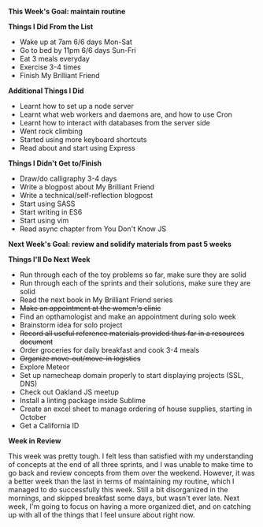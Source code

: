 __This Week's Goal: maintain routine__

__Things I Did From the List__

- Wake up at 7am 6/6 days Mon-Sat
- Go to bed by 11pm 6/6 days Sun-Fri
- Eat 3 meals everyday
- Exercise 3-4 times
- Finish My Brilliant Friend

__Additional Things I Did__

- Learnt how to set up a node server
- Learnt what web workers and daemons are, and how to use Cron
- Learnt how to interact with databases from the server side
- Went rock climbing
- Started using more keyboard shortcuts
- Read about and start using Express

__Things I Didn't Get to/Finish__

- Draw/do calligraphy 3-4 days
- Write a blogpost about My Brilliant Friend
- Write a technical/self-reflection blogpost
- Start using SASS
- Start writing in ES6
- Start using vim
- Read async chapter from You Don't Know JS

__Next Week's Goal: review and solidify materials from past 5 weeks__

__Things I'll Do Next Week__

- Run through each of the toy problems so far, make sure they are solid
- Run through each of the sprints and their solutions, make sure they are solid
- Read the next book in My Brilliant Friend series
- ~~Make an appointment at the women's clinic~~
- Find an opthamologist and make an appointment during solo week
- Brainstorm idea for solo project
- ~~Record all useful reference materials provided thus far in a resources document~~
- Order groceries for daily breakfast and cook 3-4 meals
- ~~Organize move-out/move-in logistics~~
- Explore Meteor
- Set up namecheap domain properly to start displaying projects (SSL, DNS)
- Check out Oakland JS meetup
- Install a linting package inside Sublime
- Create an excel sheet to manage ordering of house supplies, starting in October
- Get a California ID

__Week in Review__

This week was pretty tough. I felt less than satisfied with my understanding of concepts at the end of all three sprints, and I was unable to make time to go back and review concepts from them over the weekend. However, it was a better week than the last in terms of maintaining my routine, which I managed to do successfully this week. Still a bit disorganized in the mornings, and skipped breakfast some days, but wasn't ever late. Next week, I'm going to focus on having a more organized diet, and on catching up with all of the things that I feel unsure about right now.